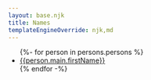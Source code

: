 ```yaml
---
layout: base.njk
title: Names
templateEngineOverride: njk,md
---
```


<ul>
  {%- for person in persons.persons %}
  <li>
    <a href="{{person.id}}.html">{{person.main.firstName}}<a/>
  </li>
  {% endfor -%}
</ul>
